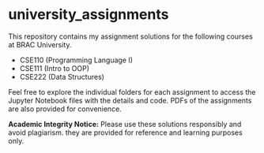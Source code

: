 # university_assignments
This repository contains my assignment solutions for the following courses at BRAC University.
* CSE110 (Programming Language I)
* CSE111 (Intro to OOP)
* CSE222 (Data Structures)
  
Feel free to explore the individual folders for each assignment to access the Jupyter Notebook files with the details and code. PDFs of the assignments are also provided for convenience.


**Academic Integrity Notice:** Please use these solutions responsibly and avoid plagiarism. they are provided for reference and learning purposes only.

